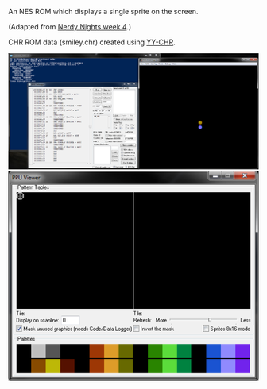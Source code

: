 An NES ROM which displays a single sprite on the screen.

(Adapted from [Nerdy Nights week 4](http://nintendoage.com/forum/messageview.cfm?catid=22&threadid=6082).)

CHR ROM data (smiley.chr) created using [YY-CHR](https://www.romhacking.net/utilities/119/).

![alt text](screenshot_01.png?raw=true "Screenshot") ![alt text](screenshot_02.png?raw=true "Screenshot")
